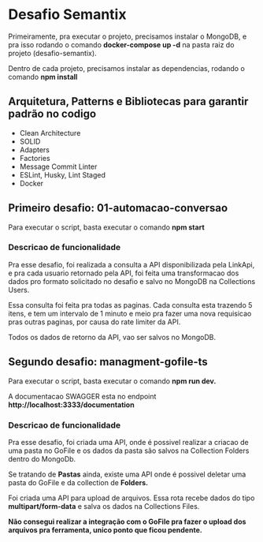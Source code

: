 # Desafio Semantix

Primeiramente, pra executar o projeto, precisamos instalar o MongoDB, e pra isso rodando o comando **docker-compose up -d** na pasta raiz do projeto (desafio-semantix).

Dentro de cada projeto, precisamos instalar as dependencias, rodando o comando **npm install**

## Arquitetura, Patterns e Bibliotecas para garantir padrão no codigo

- Clean Architecture
- SOLID
- Adapters
- Factories
- Message Commit Linter
- ESLint, Husky, Lint Staged
- Docker

## Primeiro desafio: 01-automacao-conversao

Para executar o script, basta executar o comando **npm start**

### Descricao de funcionalidade

Pra esse desafio, foi realizada a consulta a API disponibilizada pela LinkApi, e pra cada usuario retornado pela API, foi feita uma transformacao dos dados pro formato solicitado no desafio e salvo no MongoDB na Collections Users.

Essa consulta foi feita pra todas as paginas. Cada consulta esta trazendo 5 itens, e tem um intervalo de 1 minuto e meio pra fazer uma nova requisicao pras outras paginas, por causa do rate limiter da API.

Todos os dados de retorno da API, vao ser salvos no MongoDB.

## Segundo desafio: managment-gofile-ts

Para executar o script, basta executar o comando **npm run dev.**

A documentacao SWAGGER esta no endpoint **http://localhost:3333/documentation**

### Descricao de funcionalidade

Pra esse desafio, foi criada uma API, onde é possivel realizar a criacao de uma pasta no GoFile e os dados da pasta são salvos na Collection Folders dentro do MongoDb.

Se tratando de **Pastas** ainda, existe uma API onde é possivel deletar uma pasta do GoFile e da collection de **Folders.**

Foi criada uma API para upload de arquivos. Essa rota recebe dados do tipo **multipart/form-data** e salva os dados na Collections Files.

**Não consegui realizar a integração com o GoFile pra fazer o upload dos arquivos pra ferramenta, unico ponto que ficou pendente.**